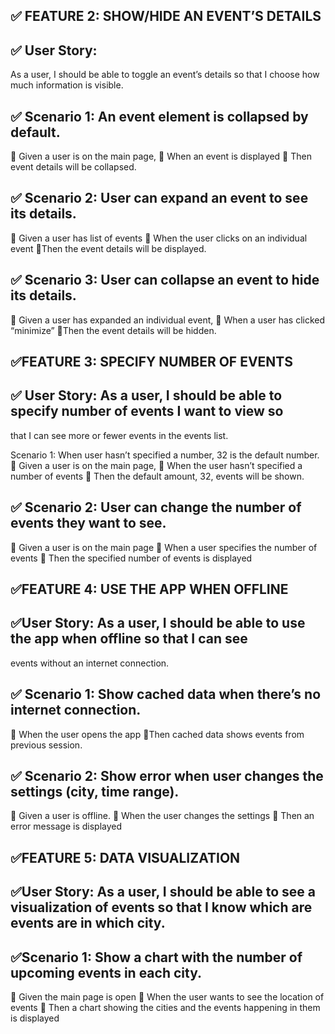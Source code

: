 ## :white_check_mark: FEATURE 2: SHOW/HIDE AN EVENT’S DETAILS

## :white_check_mark: User Story: 
As a user, I should be able to toggle an event’s details so that I choose how much information is visible.

## :white_check_mark: Scenario 1: An event element is collapsed by default.
:small_orange_diamond: Given a user is on the main page,
:small_orange_diamond: When an event is displayed
:small_orange_diamond: Then event details will be collapsed.

## :white_check_mark: Scenario 2: User can expand an event to see its details.
:small_orange_diamond: Given a user has list of events
:small_orange_diamond: When the user clicks on an individual event
:small_orange_diamond:Then the event details will be displayed.

## :white_check_mark: Scenario 3: User can collapse an event to hide its details.
:small_orange_diamond: Given a user has expanded an individual event,
:small_orange_diamond: When a user has clicked “minimize”
:small_orange_diamond:Then the event details will be hidden.

## :white_check_mark:FEATURE 3: SPECIFY NUMBER OF EVENTS

## :white_check_mark: User Story: As a user, I should be able to specify number of events I want to view so
that I can see more or fewer events in the events list.

Scenario 1: When user hasn’t specified a number, 32 is the default number.
:small_orange_diamond: Given a user is on the main page,
:small_orange_diamond: When the user hasn’t specified a number of events
:small_orange_diamond: Then the default amount, 32, events will be shown.

## :white_check_mark: Scenario 2: User can change the number of events they want to see.
:small_orange_diamond: Given a user is on the main page
:small_orange_diamond: When a user specifies the number of events
:small_orange_diamond: Then the specified number of events is displayed

## :white_check_mark:FEATURE 4: USE THE APP WHEN OFFLINE

## :white_check_mark:User Story: As a user, I should be able to use the app when offline so that I can see
events without an internet connection.

## :white_check_mark: Scenario 1: Show cached data when there’s no internet connection.
:small_orange_diamond: When the user opens the app
:small_orange_diamond:Then cached data shows events from previous session.

## :white_check_mark: Scenario 2: Show error when user changes the settings (city, time range).
:small_orange_diamond: Given a user is offline. 
:small_orange_diamond: When the user changes the settings
:small_orange_diamond: Then an error message is displayed

## :white_check_mark:FEATURE 5: DATA VISUALIZATION

## :white_check_mark:User Story: As a user, I should be able to see a visualization of events so that I know which are events are in which city.

## :white_check_mark:Scenario 1: Show a chart with the number of upcoming events in each city.
:small_orange_diamond: Given the main page is open
:small_orange_diamond: When the user wants to see the location of events
:small_orange_diamond: Then a chart showing the cities and the events happening in them is displayed